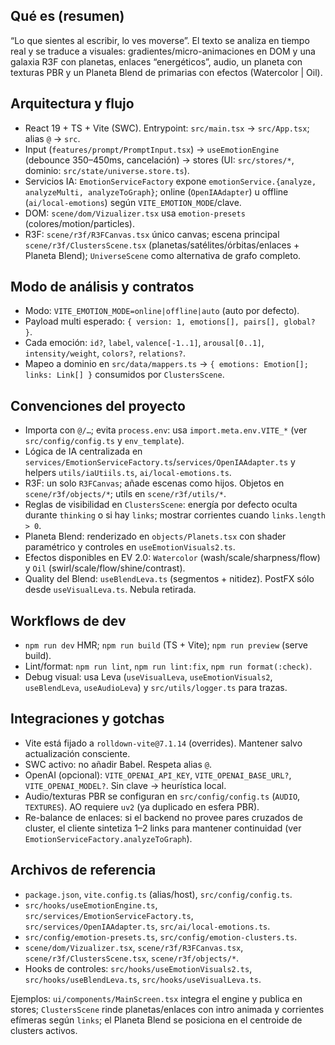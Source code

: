 ## Qué es (resumen)
“Lo que sientes al escribir, lo ves moverse”. El texto se analiza en tiempo real y se traduce a visuales: gradientes/micro-animaciones en DOM y una galaxia R3F con planetas, enlaces “energéticos”, audio, un planeta con texturas PBR y un Planeta Blend de primarias con efectos (Watercolor | Oil).

## Arquitectura y flujo
- React 19 + TS + Vite (SWC). Entrypoint: `src/main.tsx` → `src/App.tsx`; alias `@` → `src`.
- Input (`features/prompt/PromptInput.tsx`) → `useEmotionEngine` (debounce 350–450ms, cancelación) → stores (UI: `src/stores/*`, dominio: `src/state/universe.store.ts`).
- Servicios IA: `EmotionServiceFactory` expone `emotionService.{analyze, analyzeMulti, analyzeToGraph}`; online (`OpenIAAdapter`) u offline (`ai/local-emotions`) según `VITE_EMOTION_MODE`/clave.
- DOM: `scene/dom/Vizualizer.tsx` usa `emotion-presets` (colores/motion/particles).
- R3F: `scene/r3f/R3FCanvas.tsx` único canvas; escena principal `scene/r3f/ClustersScene.tsx` (planetas/satélites/órbitas/enlaces + Planeta Blend); `UniverseScene` como alternativa de grafo completo.

## Modo de análisis y contratos
- Modo: `VITE_EMOTION_MODE=online|offline|auto` (auto por defecto).
- Payload multi esperado: `{ version: 1, emotions[], pairs[], global? }`.
- Cada emoción: `id?`, `label`, `valence[-1..1]`, `arousal[0..1]`, `intensity/weight`, `colors?`, `relations?`.
- Mapeo a dominio en `src/data/mappers.ts` → `{ emotions: Emotion[]; links: Link[] }` consumidos por `ClustersScene`.

## Convenciones del proyecto
- Importa con `@/…`; evita `process.env`: usa `import.meta.env.VITE_*` (ver `src/config/config.ts` y `env_template`).
- Lógica de IA centralizada en `services/EmotionServiceFactory.ts`/`services/OpenIAAdapter.ts` y helpers `utils/iaUtiils.ts`, `ai/local-emotions.ts`.
- R3F: un solo `R3FCanvas`; añade escenas como hijos. Objetos en `scene/r3f/objects/*`; utils en `scene/r3f/utils/*`.
- Reglas de visibilidad en `ClustersScene`: energía por defecto oculta durante `thinking` o si hay `links`; mostrar corrientes cuando `links.length > 0`.
- Planeta Blend: renderizado en `objects/Planets.tsx` con shader paramétrico y controles en `useEmotionVisuals2.ts`.
- Efectos disponibles en EV 2.0: `Watercolor` (wash/scale/sharpness/flow) y `Oil` (swirl/scale/flow/shine/contrast).
- Quality del Blend: `useBlendLeva.ts` (segmentos + nitidez). PostFX sólo desde `useVisualLeva.ts`. Nebula retirada.

## Workflows de dev
- `npm run dev` HMR; `npm run build` (TS + Vite); `npm run preview` (serve build).
- Lint/format: `npm run lint`, `npm run lint:fix`, `npm run format(:check)`.
- Debug visual: usa Leva (`useVisualLeva`, `useEmotionVisuals2`, `useBlendLeva`, `useAudioLeva`) y `src/utils/logger.ts` para trazas.

## Integraciones y gotchas
- Vite está fijado a `rolldown-vite@7.1.14` (overrides). Mantener salvo actualización consciente.
- SWC activo: no añadir Babel. Respeta alias `@`.
- OpenAI (opcional): `VITE_OPENAI_API_KEY`, `VITE_OPENAI_BASE_URL?`, `VITE_OPENAI_MODEL?`. Sin clave → heurística local.
- Audio/texturas PBR se configuran en `src/config/config.ts` (`AUDIO`, `TEXTURES`). AO requiere `uv2` (ya duplicado en esfera PBR).
- Re-balance de enlaces: si el backend no provee pares cruzados de cluster, el cliente sintetiza 1–2 links para mantener continuidad (ver `EmotionServiceFactory.analyzeToGraph`).

## Archivos de referencia
- `package.json`, `vite.config.ts` (alias/host), `src/config/config.ts`.
- `src/hooks/useEmotionEngine.ts`, `src/services/EmotionServiceFactory.ts`, `src/services/OpenIAAdapter.ts`, `src/ai/local-emotions.ts`.
- `src/config/emotion-presets.ts`, `src/config/emotion-clusters.ts`.
- `scene/dom/Vizualizer.tsx`, `scene/r3f/R3FCanvas.tsx`, `scene/r3f/ClustersScene.tsx`, `scene/r3f/objects/*`.
- Hooks de controles: `src/hooks/useEmotionVisuals2.ts`, `src/hooks/useBlendLeva.ts`, `src/hooks/useVisualLeva.ts`.

Ejemplos: `ui/components/MainScreen.tsx` integra el engine y publica en stores; `ClustersScene` rinde planetas/enlaces con intro animada y corrientes efímeras según `links`; el Planeta Blend se posiciona en el centroide de clusters activos.
